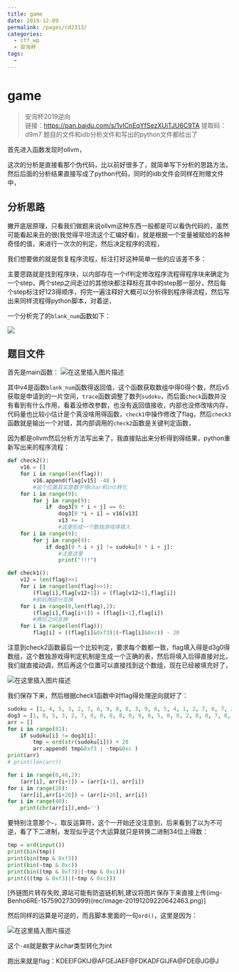```yaml
---
title: game
date: 2019-12-09
permalink: /pages/cd2313/
categories: 
  - ctf_wp
  - 安洵杯
tags: 
  - 
---
```

# game
>安洵杯2019逆向	
>链接：https://pan.baidu.com/s/1vICnEqYfSezXUiTJU6C9TA 
提取码：d9m7
>题目的文件和idb分析文件和写出的python文件都给出了
>
首先进入函数发现时ollvm，

这次的分析是直接看那个伪代码，比以前好很多了，就简单写下分析的思路方法，然后后面的分析结果直接写成了python代码，同时的idb文件会同样在附赠文件中，

## 分析思路

撇开底层原理，只看我们做题来说ollvm这种东西一般都是可以看伪代码的，虽然可能看起来丑的很(我觉得平坦流这个汇编好看)，就是根据一个变量被赋给的各种奇怪的值，来进行一次次的判定，然后决定程序的流程，

我们想要做的就是恢复程序流程，标注打好这种简单一些的应该差不多：

主要思路就是找到程序块，以内部存在一个if判定修改程序流程得程序块来确定为一个step，两个step之间走过的其他块都注释标在其中的step那一部分，然后每个step标注好123得顺序，捋完一遍注释好大概可以分析得到程序得流程，然后写出来同样流程得python脚本，对着逆，

一个分析完了的`blank_num`函数如下：

![](https://img-blog.csdnimg.cn/20191209224600502.png?x-oss-process=image/watermark,type_ZmFuZ3poZW5naGVpdGk,shadow_10,text_aHR0cHM6Ly9ibG9nLmNzZG4ubmV0L3dsel9sY180,size_16,color_FFFFFF,t_70)



## 题目文件

首先是main函数：
![在这里插入图片描述](https://img-blog.csdnimg.cn/2019120922464054.png?x-oss-process=image/watermark,type_ZmFuZ3poZW5naGVpdGk,shadow_10,text_aHR0cHM6Ly9ibG9nLmNzZG4ubmV0L3dsel9sY180,size_16,color_FFFFFF,t_70)

其中v4是函数`blank_num`函数得返回值，这个函数获取数组中得0得个数，然后v5获取是申请到的一片空间，`trace`函数调整了数列`sudoku`，而后面`check`函数并没有看到有什么作用，看着没修改参数，也没有返回值接收，内部也没修改啥内存，代码量也比较小估计是个真没啥用得函数，`check1`中操作修改了flag，然后`check3`函数就是输出一个对错，其内部调用的`check2`函数是关键判定函数，

因为都是ollvm然后分析方法写出来了，我直接贴出来分析得到得结果，python重新写出来的程序流程：

````python 
def check2():
	v16 = []
	for i in range(len(flag)):
		v16.append(flag[v15] -48 )
        #这个位置其实是数字得char和int转化
	for i in range(9):
		for j in range(9):
			if  dog3[9 * i + j] == 0:
				dog3[9 *i + i] = v16[v13]
				v13 += 1
                #这里形成一个数独游戏得填入
	for i in range(9):
		for j in range(9):
			if dog3[9 * i + j] != sudoku[9 * i + j]:
                #注意这里
				print("!!!")

def check1():
	v12 = len(flag)>>1
	for i in range(len(flag)>>1):
		(flag[i],flag[v12+1]) = (flag[v12+1],flag[i])
		#前后两部分互换
	for i in range(0,len(flag),2):
		(flag[i],flag[i+1]) = (flag[i+1],flag[i])
		#两位之间互换
	for i in range(len(flag)):
		flag[i] = ((flag[i]&0xf3)|(~flag[i]&0xc)) - 20

````

注意到check2函数最后一个比较判定，要求每个数都一致，flag填入得是d3g0得数组，这个数独游戏得判定机制是生成一个正确的表，然后将填入后得直接对比，我们就直接动调，然后再这个位置可以直接找到这个数组，现在已经被填充好了，

![在这里插入图片描述](https://img-blog.csdnimg.cn/20191209224703182.png?x-oss-process=image/watermark,type_ZmFuZ3poZW5naGVpdGk,shadow_10,text_aHR0cHM6Ly9ibG9nLmNzZG4ubmV0L3dsel9sY180,size_16,color_FFFFFF,t_70)

我们保存下来，然后根据check1函数中对flag得处理逆向就好了：

```python
sudoku = [1, 4, 5, 3, 2, 7, 6, 9, 8, 8, 3, 9, 6, 5, 4, 1, 2, 7, 6, 7, 2, 8, 1, 9, 5, 4, 3, 4, 9, 6, 1, 8, 5, 3, 7, 2, 2, 1, 8, 4, 7, 3, 9, 5, 6, 7, 5, 3, 2, 9, 6, 4, 8, 1, 3, 6, 7, 5, 4, 2, 8, 1, 9, 9, 8, 4, 7, 6, 1, 2, 3, 5, 5, 2, 1, 9, 3, 8, 7, 6, 4]
dog3 = [1, 0, 5, 3, 2, 7, 0, 0, 8, 8, 0, 9, 0, 5, 0, 0, 2, 0, 0, 7, 0, 0, 1, 0, 5, 0, 3, 4, 9, 0, 1, 0, 0, 3, 0, 0, 0, 1, 0, 0, 7, 0, 9, 0, 6, 7, 0, 3, 2, 9, 0, 4, 8, 0, 0, 6, 0, 5, 4, 0, 8, 0, 9, 0, 0, 4, 0, 0, 1, 0, 3, 0, 0, 2, 1, 0, 3, 0, 7, 0, 4]
arr = []
for i in range(81):
	if sudoku[i] != dog3[i]:
		tmp = ord(str(sudoku[i])) + 20
		arr.append( tmp&0xf3 | ~tmp&0xc )
print(arr)
# print(len(arr))

for i in range(0,40,2):
	(arr[i], arr[i+1]) = (arr[i+1], arr[i])
for i in range(20):
	(arr[i],arr[i+20]) = (arr[i+20], arr[i])
for i in range(40):
	print(chr(arr[i]),end='')
```

要特别注意那个`~`，取反运算符，这个一开始还没注意到，后来看到了以为不可逆，看了下二进制，发现似乎这个大运算就只是转换二进制34位上得数：

```python 
tmp = ord(input())
print(bin(tmp))
print(bin(tmp & 0xf3))
print(bin(~tmp & 0xc))
print(bin((tmp & 0xf3)|(~tmp & 0xc)))
print(((tmp & 0xf3)|(~tmp & 0xc)))
```

[外链图片转存失败,源站可能有防盗链机制,建议将图片保存下来直接上传(img-Benho6RE-1575902730999)(rec/image-20191209220642463.png)]

然后同样的运算是可逆的，而且脚本里面的一句`ord()`，这里是因为：

![在这里插入图片描述](https://img-blog.csdnimg.cn/20191209224721586.png)

这个`-48`就是数字从char类型转化为int

跑出来就是flag：KDEEIFGKIJ@AFGEJAEF@FDKADFGIJFA@FDE@JG@J
